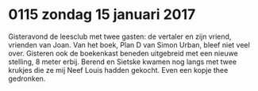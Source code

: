 # 0115 zondag 15 januari 2017
Gisteravond de leesclub met twee gasten: de vertaler en zijn vriend, vrienden van Joan. Van het boek, Plan D van Simon Urban, bleef niet veel over. Gisteren ook de boekenkast beneden uitgebreid met een nieuwe stelling, 8 meter erbij. Berend en Sietske kwamen nog langs met twee krukjes die ze mij Neef Louis hadden gekocht. Even een kopje thee gedronken.